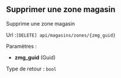 ## <span id='deletezonemagasin'>Supprimer une zone magasin</span>

Supprime une zone magasin

Url :`[DELETE] api/magasins/zones/{zmg_guid}`

Paramètres : 

- **zmg_guid** (Guid)

Type de retour : `bool`

